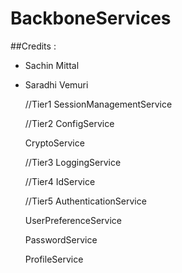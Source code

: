 # BackboneServices

##Credits : 
- Sachin Mittal
- Saradhi Vemuri


	//Tier1
	SessionManagementService
	
	//Tier2
	ConfigService

	CryptoService
	
	//Tier3
	LoggingService

	//Tier4
	IdService
	
	//Tier5
	AuthenticationService
	
	UserPreferenceService

	PasswordService
	
	ProfileService
	